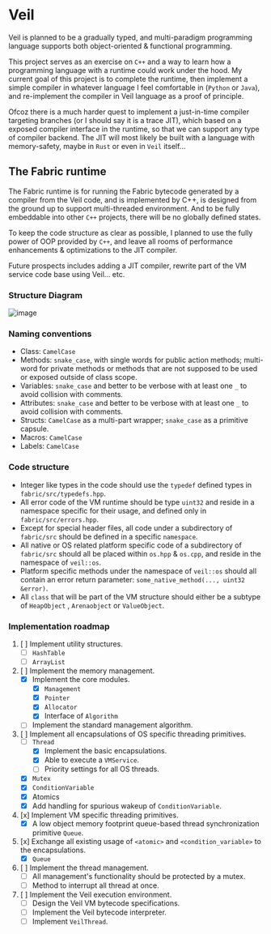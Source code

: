 # Veil

Veil is planned to be a gradually typed, and multi-paradigm programming language supports both object-oriented & functional programming.

This project serves as an exercise on ```C++``` and a way to learn how a programming language with a runtime could work under the hood.
My current goal of this project is to complete the runtime, then implement a simple compiler in whatever language I feel comfortable in
(```Python``` or ```Java```), and re-implement the compiler in Veil language as a proof of principle.

Ofcoz there is a much harder quest to implement a just-in-time compiler targeting branches (or I should say it is a trace JIT), which
based on a exposed compiler interface in the runtime, so that we can support any type of compiler backend. The JIT will most likely be
built with a language with memory-safety, maybe in ```Rust``` or even in ```Veil``` itself...

## The Fabric runtime

The Fabric runtime is for running the Fabric bytecode generated by a compiler from the Veil code, and is implemented
by C++, is designed from the ground up to support multi-threaded environment. And to be fully embeddable into other ```C++```
projects, there will be no globally defined states.

To keep the code structure as clear as possible, I planned to use the fully power of OOP provided by ```C++```, and leave all rooms of
performance enhancements & optimizations to the JIT compiler.

Future prospects includes adding a JIT compiler, rewrite part of the VM service code base using Veil... etc.

### Structure Diagram

![image](https://user-images.githubusercontent.com/47113671/218408370-62ccc500-b42c-4ad9-a5a5-44ebfab9e195.png)

### Naming conventions

- Class: ```CamelCase```
- Methods: ```snake_case```, with single words for public action methods; multi-word for private methods or methods
           that are not supposed to be used or exposed outside of class scope.
- Variables: ```snake_case``` and better to be verbose with at least one ```_``` to avoid collision with comments.
- Attributes: ```snake_case``` and better to be verbose with at least one ```_``` to avoid collision with comments.
- Structs: ```CamelCase``` as a multi-part wrapper; ```snake_case``` as a primitive capsule.
- Macros: ```CamelCase```
- Labels: ```CamelCase```

### Code structure

- Integer like types in the code should use the ```typedef``` defined types in ```fabric/src/typedefs.hpp```.
- All error code of the VM runtime should be type ```uint32``` and reside in a namespace specific for their usage, and
  defined only in ```fabric/src/errors.hpp```.
- Except for special header files, all code under a subdirectory of ```fabric/src``` should be defined in a
  specific ```namespace```.
- All native or OS related platform specific code of a subdirectory of ```fabric/src``` should all be placed
  within ```os.hpp``` & ```os.cpp```, and reside in the namespace of ```veil::os```.
- Platform specific methods under the namespace of ```veil::os``` should all contain an error return
  parameter: ```some_native_method(..., uint32 &error)```.
- All ```class``` that will be part of the VM structure should either be a subtype of ```HeapObject```
  , ```Arenaobject``` or ```ValueObject```.

### Implementation roadmap

1. [ ] Implement utility structures.
   - [ ] ```HashTable```
   - [ ] ```ArrayList```

2. [ ] Implement the memory management.
    - [x] Implement the core modules.
        - [x] ```Management```
        - [x] ```Pointer```
        - [x] ```Allocator```
        - [x] Interface of ```Algorithm```
    - [ ] Implement the standard management algorithm.

3. [ ] Implement all encapsulations of OS specific threading primitives.
    - [ ] ```Thread```
      - [x] Implement the basic encapsulations.
      - [x] Able to execute a ```VMService```.
      - [ ] Priority settings for all OS threads.
    - [x] ```Mutex```
    - [x] ```ConditionVariable```
    - [x] Atomics
    - [x] Add handling for spurious wakeup of ```ConditionVariable```.

4. [x] Implement VM specific threading primitives.
    - [x] A low object memory footprint queue-based thread synchronization primitive ```Queue```.

5. [x] Exchange all existing usage of ```<atomic>``` and ```<condition_variable>``` to the encapsulations.
    - [x] ```Queue```

6. [ ] Implement the thread management.
    - [ ] All management's functionality should be protected by a mutex.
    - [ ] Method to interrupt all thread at once.

7. [ ] Implement the Veil execution environment.
    - [ ] Design the Veil VM bytecode specifications.
    - [ ] Implement the Veil bytecode interpreter.
    - [ ] Implement ```VeilThread```.
